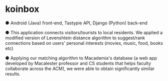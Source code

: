# koinbox

● Android (Java) front-end, Tastypie API, Django (Python) back-end

● This application connects visitors/tourists to local residents. We applied a modified version of Levenshtein distance algorithm to suggest/rank connections based on users' personal interests (movies, music, food, books etc)

● Applying our matching algorithm to Macademia's database (a web app developed by Macalester professor and CS students that helps faculty collaborate across the ACM), we were able to obtain significantly similar results.

